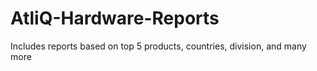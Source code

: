 # AtliQ-Hardware-Reports
Includes reports based on top 5 products, countries, division, and many more
